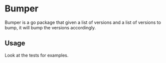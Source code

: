 # Bumper

Bumper is a go package that given a list of versions and a list of versions to bump, it will bump the versions accordingly.

## Usage

Look at the tests for examples.
